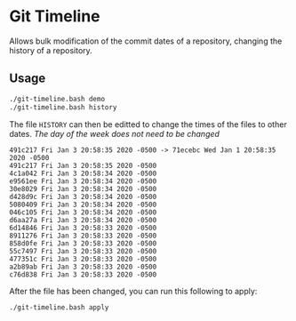 # Git Timeline

Allows bulk modification of the commit dates of a repository, changing the history of a repository.

## Usage

```bash
./git-timeline.bash demo
./git-timeline.bash history
```

The file `HISTORY` can then be editted to change the times of the files to other dates. _The day of the week does not need to be changed_

```text
491c217 Fri Jan 3 20:58:35 2020 -0500 -> 71ecebc Wed Jan 1 20:58:35 2020 -0500
491c217 Fri Jan 3 20:58:35 2020 -0500
4c1a042 Fri Jan 3 20:58:34 2020 -0500
e9561ee Fri Jan 3 20:58:34 2020 -0500
30e8029 Fri Jan 3 20:58:34 2020 -0500
d428d9c Fri Jan 3 20:58:34 2020 -0500
5080409 Fri Jan 3 20:58:34 2020 -0500
046c105 Fri Jan 3 20:58:34 2020 -0500
d6aa27a Fri Jan 3 20:58:34 2020 -0500
6d14846 Fri Jan 3 20:58:33 2020 -0500
8911276 Fri Jan 3 20:58:33 2020 -0500
858d0fe Fri Jan 3 20:58:33 2020 -0500
55c7497 Fri Jan 3 20:58:33 2020 -0500
477351c Fri Jan 3 20:58:33 2020 -0500
a2b89ab Fri Jan 3 20:58:33 2020 -0500
c76d838 Fri Jan 3 20:58:33 2020 -0500
```

After the file has been changed, you can run this following to apply:

```bash
./git-timeline.bash apply
```
